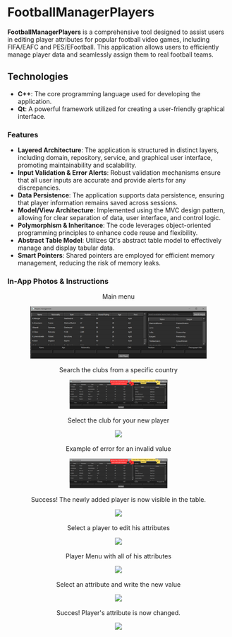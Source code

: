 # FootballManagerPlayers
**FootballManagerPlayers** is a comprehensive tool designed to assist users in editing player attributes for popular football video games, including FIFA/EAFC and PES/EFootball. This application allows users to efficiently manage player data and seamlessly assign them to real football teams.   

## Technologies
- **C++**: The core programming language used for developing the application.   
- **Qt**: A powerful framework utilized for creating a user-friendly graphical interface.   

### Features
- **Layered Architecture**: The application is structured in distinct layers, including domain, repository, service, and graphical user interface, promoting maintainability and scalability.   
- **Input Validation & Error Alerts**: Robust validation mechanisms ensure that all user inputs are accurate and provide alerts for any discrepancies.   
- **Data Persistence**: The application supports data persistence, ensuring that player information remains saved across sessions.
- **Model/View Architecture**: Implemented using the MVC design pattern, allowing for clear separation of data, user interface, and control logic.   
- **Polymorphism & Inheritance**: The code leverages object-oriented programming principles to enhance code reuse and flexibility.   
- **Abstract Table Model**: Utilizes Qt's abstract table model to effectively manage and display tabular data.   
- **Smart Pointers**: Shared pointers are employed for efficient memory management, reducing the risk of memory leaks.

### In-App Photos & Instructions
<div align="center">
  <p> Main menu </p>
  <img src="https://github.com/edyeftimie/FootballMangerPlayers/blob/main/Photos/Main%20Menu.png"  width="400" />
</div>

<div align="center">
  <p> Search the clubs from a specific country </p>
  <img src="https://github.com/edyeftimie/FootballMangerPlayers/blob/main/Photos/Main%20Menu%20-%20Search%20country%20for%20league.png"  width="222" />
</div>

<div align="center">
  <p> Select the club for your new player </p>
  <img src="[https://github.com/edyeftimie/FootballMangerPlayers/blob/main/Photos/Main%20Menu%20-%20Search%20country%20for%20league.png](https://github.com/edyeftimie/FootballMangerPlayers/blob/main/Photos/Main%20Menu%20-%20Select%20club.png)"  width="222" />
</div>

<div align="center">
  <p> Example of error for an invalid value </p>
  <img src="https://github.com/edyeftimie/FootballMangerPlayers/blob/main/Photos/Main%20Menu%20-%20Search%20country%20for%20league.png"  width="222" />
</div>

<div align="center">
  <p> Success! The newly added player is now visible in the table. </p>
  <img src="[https://github.com/edyeftimie/FootballMangerPlayers/blob/main/Photos/Main%20Menu%20-%20Search%20country%20for%20league.png](https://github.com/edyeftimie/FootballMangerPlayers/blob/main/Photos/Main%20Menu%20-%20Added%20player%20in%20database.png)"  width="222" />
</div>

<div align="center">
  <p> Select a player to edit his attributes </p>
  <img src="[https://github.com/edyeftimie/FootballMangerPlayers/blob/main/Photos/Main%20Menu.png](https://github.com/edyeftimie/FootballMangerPlayers/blob/main/Photos/Main%20Menu%20-%20Select%20player.png)"  width="222" />
</div>

<div align="center">
  <p> Player Menu with all of his attributes </p>
  <img src="[https://github.com/edyeftimie/FootballMangerPlayers/blob/main/Photos/Main%20Menu.png](https://github.com/edyeftimie/FootballMangerPlayers/blob/main/Photos/Player%20Page%20-%20Main%20window.png)"  width="222" />
</div>

<div align="center">
  <p> Select an attribute and write the new value </p>
  <img src="[https://github.com/edyeftimie/FootballMangerPlayers/blob/main/Photos/Main%20Menu.png](https://github.com/edyeftimie/FootballMangerPlayers/blob/main/Photos/Player%20Page%20-%20Edit%20value.png)"  width="222" />
</div>

<div align="center">
  <p> Succes! Player's attribute is now changed. </p>
  <img src="[https://github.com/edyeftimie/FootballMangerPlayers/blob/main/Photos/Main%20Menu.png](https://github.com/edyeftimie/FootballMangerPlayers/blob/main/Photos/Player%20Page%20-%20Updated%20Value.png)"  width="222" />
</div>
